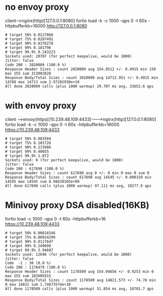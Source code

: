 # no envoy proxy
client-->nginx(http)[127.0.0.1:8080]
fortio load -k -c 1000 -qps 0 -t 60s -httpbufferkb=16000 http://127.0.0.1:8080
```
# target 50% 0.0227868
# target 75% 0.0287491
# target 90% 0.0376278
# target 99% 0.181796
# target 99.9% 0.243223
Sockets used: 20707 (for perfect keepalive, would be 1000)
Jitter: false
Code 200 : 2020009 (100.0 %)
Response Header Sizes : count 2020009 avg 154.9512 +/- 0.4915 min 150 max 155 sum 313002820
Response Body/Total Sizes : count 2020009 avg 14712.951 +/- 0.4915 min 14708 max 14713 sum 2.97202938e+10
All done 2020009 calls (plus 1000 warmup) 29.707 ms avg, 33652.6 qps
```
# with envoy proxy
client -->envoy(https)[10.239.48.109:4433]--->nginx(http)[127.0.0.1:8080]
fortio load -k -c 1000 -qps 0 -t 60s -httpbufferkb=16000 https://10.239.48.109:4433
```
# target 50% 0.083584
# target 75% 0.101726
# target 90% 0.133986
# target 99% 0.40055
# target 99.9% 1.872
Sockets used: 0 (for perfect keepalive, would be 1000)
Jitter: false
Code 200 : 617690 (100.0 %)
Response Header Sizes : count 617690 avg 0 +/- 0 min 0 max 0 sum 0
Response Body/Total Sizes : count 617690 avg 14545 +/- 0.000159 min 14545 max 14545 sum 8.98430105e+09
All done 617690 calls (plus 1000 warmup) 97.111 ms avg, 10277.9 qps
```

# Minivoy proxy DSA disabled(16KB)
fortio load  -c 1000 -qps 0 -t 60s -httpbufferkb=16 https://10.239.48.109:4433
```
# target 50% 0.00816546
# target 75% 0.00924299
# target 90% 0.0117647
# target 99% 0.249699
# target 99.9% 3.94687
Sockets used: 12696 (for perfect keepalive, would be 1000)
Jitter: false
Code  -1 : 30 (0.0 %)
Code 200 : 1178479 (100.0 %)
Response Header Sizes : count 1178509 avg 154.94656 +/- 0.9253 min 0 max 155 sum 182605915
Response Body/Total Sizes : count 1178509 avg 14821.573 +/- 74.78 min 0 max 14822 sum 1.74673574e+10
All done 1178509 calls (plus 1000 warmup) 51.854 ms avg, 18701.7 qps
```

